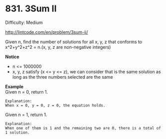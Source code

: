 # 831. 3Sum II

Difficulty: Medium

http://lintcode.com/en/problem/3sum-ii/

Given n, find the number of solutions for all x, y, z that conforms to x^2+y^2+z^2 = n.(x, y, z are non-negative integers)

**Notice**  
* n <= 1000000
* x, y, z satisfy (x <= y <= z), we can consider that is the same solution as long as the three numbers selected are the same

**Example**  
Given n = 0, return 1.
```
Explanation:
When x = 0, y = 0, z = 0, the equation holds.
```
Given n = 1, return 1.
```
Explanation:
When one of them is 1 and the remaining two are 0, there is a total of 1 solution.
```
